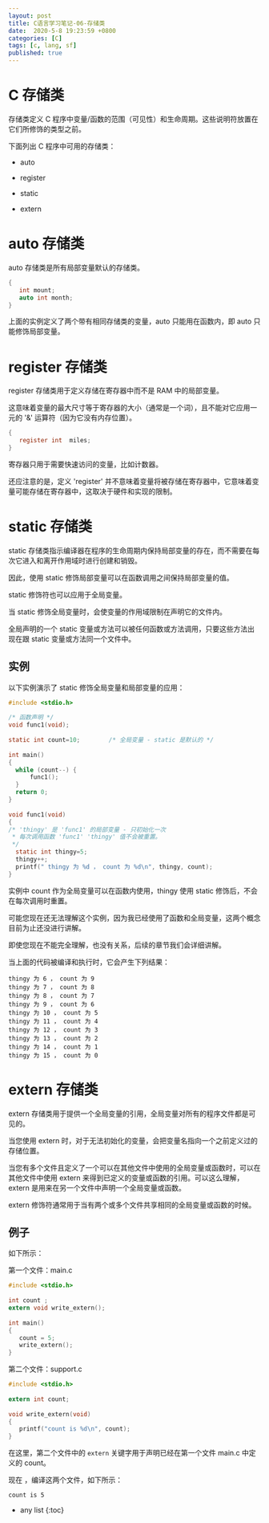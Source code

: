 ```yaml
---
layout: post
title: C语言学习笔记-06-存储类
date:  2020-5-8 19:23:59 +0800
categories: [C]
tags: [c, lang, sf]
published: true
---
```


# C 存储类

存储类定义 C 程序中变量/函数的范围（可见性）和生命周期。这些说明符放置在它们所修饰的类型之前。

下面列出 C 程序中可用的存储类：

- auto

- register

- static

- extern

# auto 存储类

auto 存储类是所有局部变量默认的存储类。

```c
{
   int mount;
   auto int month;
}
```

上面的实例定义了两个带有相同存储类的变量，auto 只能用在函数内，即 auto 只能修饰局部变量。

# register 存储类

register 存储类用于定义存储在寄存器中而不是 RAM 中的局部变量。

这意味着变量的最大尺寸等于寄存器的大小（通常是一个词），且不能对它应用一元的 '&' 运算符（因为它没有内存位置）。

```c
{
   register int  miles;
}
```

寄存器只用于需要快速访问的变量，比如计数器。

还应注意的是，定义 'register' 并不意味着变量将被存储在寄存器中，它意味着变量可能存储在寄存器中，这取决于硬件和实现的限制。

# static 存储类

static 存储类指示编译器在程序的生命周期内保持局部变量的存在，而不需要在每次它进入和离开作用域时进行创建和销毁。

因此，使用 static 修饰局部变量可以在函数调用之间保持局部变量的值。

static 修饰符也可以应用于全局变量。

当 static 修饰全局变量时，会使变量的作用域限制在声明它的文件内。

全局声明的一个 static 变量或方法可以被任何函数或方法调用，只要这些方法出现在跟 static 变量或方法同一个文件中。

## 实例

以下实例演示了 static 修饰全局变量和局部变量的应用：

```c
#include <stdio.h>
 
/* 函数声明 */
void func1(void);
 
static int count=10;        /* 全局变量 - static 是默认的 */
 
int main()
{
  while (count--) {
      func1();
  }
  return 0;
}
 
void func1(void)
{
/* 'thingy' 是 'func1' 的局部变量 - 只初始化一次
 * 每次调用函数 'func1' 'thingy' 值不会被重置。
 */                
  static int thingy=5;
  thingy++;
  printf(" thingy 为 %d ， count 为 %d\n", thingy, count);
}
```

实例中 count 作为全局变量可以在函数内使用，thingy 使用 static 修饰后，不会在每次调用时重置。

可能您现在还无法理解这个实例，因为我已经使用了函数和全局变量，这两个概念目前为止还没进行讲解。

即使您现在不能完全理解，也没有关系，后续的章节我们会详细讲解。

当上面的代码被编译和执行时，它会产生下列结果：

```
thingy 为 6 ， count 为 9
thingy 为 7 ， count 为 8
thingy 为 8 ， count 为 7
thingy 为 9 ， count 为 6
thingy 为 10 ， count 为 5
thingy 为 11 ， count 为 4
thingy 为 12 ， count 为 3
thingy 为 13 ， count 为 2
thingy 为 14 ， count 为 1
thingy 为 15 ， count 为 0
```

# extern 存储类

extern 存储类用于提供一个全局变量的引用，全局变量对所有的程序文件都是可见的。

当您使用 extern 时，对于无法初始化的变量，会把变量名指向一个之前定义过的存储位置。

当您有多个文件且定义了一个可以在其他文件中使用的全局变量或函数时，可以在其他文件中使用 extern 来得到已定义的变量或函数的引用。可以这么理解，extern 是用来在另一个文件中声明一个全局变量或函数。

extern 修饰符通常用于当有两个或多个文件共享相同的全局变量或函数的时候。

## 例子

如下所示：

第一个文件：main.c

```c
#include <stdio.h>
 
int count ;
extern void write_extern();
 
int main()
{
   count = 5;
   write_extern();
}
```

第二个文件：support.c

```c
#include <stdio.h>
 
extern int count;
 
void write_extern(void)
{
   printf("count is %d\n", count);
}
```

在这里，第二个文件中的 `extern` 关键字用于声明已经在第一个文件 main.c 中定义的 count。

现在 ，编译这两个文件，如下所示：

```
count is 5
```

* any list
{:toc}
